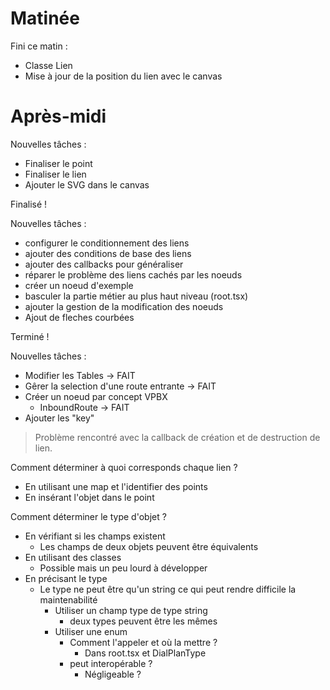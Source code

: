 # Matinée

Fini ce matin :
- Classe Lien
- Mise à jour de la position du lien avec le canvas

# Après-midi

Nouvelles tâches :
- Finaliser le point
- Finaliser le lien
- Ajouter le SVG dans le canvas

Finalisé !

Nouvelles tâches :
- configurer le conditionnement des liens
- ajouter des conditions de base des liens
- ajouter des callbacks pour généraliser
- réparer le problème des liens cachés par les noeuds
- créer un noeud d'exemple
- basculer la partie métier au plus haut niveau (root.tsx)
- ajouter la gestion de la modification des noeuds
- Ajout de fleches courbées

Terminé !

Nouvelles tâches :
- Modifier les Tables -> FAIT
- Gêrer la selection d'une route entrante -> FAIT
- Créer un noeud par concept VPBX
  - InboundRoute -> FAIT
- Ajouter les "key"

> Problème rencontré avec la callback de création et de destruction de lien.

Comment déterminer à quoi corresponds chaque lien ?
- En utilisant une map et l'identifier des points
- En insérant l'objet dans le point

Comment déterminer le type d'objet ?
- En vérifiant si les champs existent
  - Les champs de deux objets peuvent être équivalents
- En utilisant des classes
  - Possible mais un peu lourd à développer
- En précisant le type
  - Le type ne peut être qu'un string ce qui peut rendre difficile la maintenabilité
    - Utiliser un champ type de type string
      - deux types peuvent être les mêmes
    - Utiliser une enum
      - Comment l'appeler et où la mettre ?
        - Dans root.tsx et DialPlanType
      - peut interopérable ?
        - Négligeable ?